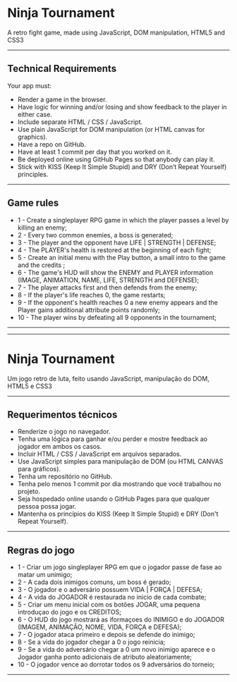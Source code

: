 # Ninja Tournament
A retro fight game, made using JavaScript, DOM manipulation, HTML5 and CSS3

---

## Technical Requirements 
Your app must:

* Render a game in the browser.
* Have logic for winning and/or losing and show feedback to the player in either case.
* Include separate HTML / CSS / JavaScript.
* Use plain JavaScript for DOM manipulation (or HTML canvas for graphics).
* Have a repo on GitHub.
* Have at least 1 commit per day that you worked on it.
* Be deployed online using GitHub Pages so that anybody can play it.
* Stick with KISS (Keep It Simple Stupid) and DRY (Don’t Repeat Yourself) principles.

---

## Game rules
* 1  - Create a singleplayer RPG game in which the player passes a level by killing an enemy;
* 2  - Every two common enemies, a boss is generated;
* 3  - The player and the opponent have LIFE | STRENGTH | DEFENSE;
* 4  - The PLAYER's health is restored at the beginning of each fight;
* 5  - Create an initial menu with the Play button, a small intro to the game and the credits ;
* 6  - The game's HUD will show the ENEMY and PLAYER information (IMAGE, ANIMATION, NAME, LIFE, STRENGTH and DEFENSE);
* 7  - The player attacks first and then defends from the enemy;
* 8  - If the player's life reaches 0, the game restarts;
* 9  - If the opponent's health reaches 0 a new enemy appears and the Player gains additional attribute points randomly;
* 10 - The player wins by defeating all 9 opponents in the tournament;

---
---

# Ninja Tournament
Um jogo retro de luta, feito usando JavaScript, manipulação do DOM, HTML5 e CSS3

---

## Requerimentos técnicos

* Renderize o jogo no navegador.
* Tenha uma lógica para ganhar e/ou perder e mostre feedback ao jogador em ambos os casos.
* Incluir HTML / CSS / JavaScript em arquivos separados.
* Use JavaScript simples para manipulação de DOM (ou HTML CANVAS para gráficos).
* Tenha um repositório no GitHub.
* Tenha pelo menos 1 commit por dia mostrando que você trabalhou no projeto.
* Seja hospedado online usando o GitHub Pages para que qualquer pessoa possa jogar.
* Mantenha os princípios do KISS (Keep It Simple Stupid) e DRY (Don't Repeat Yourself).

---

## Regras do jogo

* 1  - Criar um jogo singleplayer RPG em que o jogador passe de fase ao matar um unimigo;
* 2  - A cada dois inimigos comuns, um boss é gerado;
* 3  - O jogador e o adversário possuem VIDA | FORÇA | DEFESA; 
* 4  - A vida do JOGADOR é restaurada no inicio de cada combate;
* 5  - Criar um menu inicial com os botões JOGAR, uma pequena introduçao do jogo e os CREDITOS; 
* 6  - O HUD do jogo mostrará as iformaçoes do INIMIGO e do JOGADOR (IMAGEM, ANIMAÇÃO, NOME, VIDA, FORÇA e DEFESA);
* 7  - O jogador ataca primeiro e depois se defende do inimigo;
* 8  - Se a vida do jogador chegar a 0 o jogo reinicia;
* 9  - Se a vida do adversário chegar a 0 um novo inimigo aparece e o Jogador ganha ponto adicionais de atributo aleatoriamente;
* 10 - O jogador vence ao dorrotar todos os 9 adversários do torneio;

---

